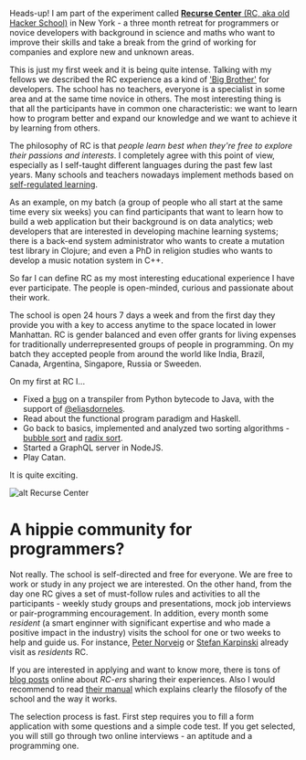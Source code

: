Heads-up! I am part of the experiment called [**Recurse Center** (RC, aka old Hacker School)](https://www.recurse.com/) in New York - a three month retreat for programmers or novice developers with background in science and maths who want to improve their skills and take a break from the grind of working for companies and explore new and unknown areas.

This is just my first week and it is being quite intense. Talking with my fellows we described the RC experience as a kind of ['Big Brother'](https://en.wikipedia.org/wiki/Big_Brother_(franchise)) for developers. The school has no teachers, everyone is a specialist in some area and at the same time novice in others. The most interesting thing is that all the participants have in common one characteristic: we want to learn how to program better and expand our knowledge and we want to achieve it by learning from others.

The philosophy of RC is that *people learn best when they're free to explore their passions and interests*. I completely agree with this point of view, especially as I self-taught different languages during the past few last years. Many schools and teachers nowadays implement methods based on [self-regulated learning](https://en.wikipedia.org/wiki/Self-regulated_learning).

As an example, on my batch (a group of people who all start at the same time every six weeks) you can find participants that want to learn how to build a web application but their background is on data analytics; web developers that are interested in developing machine learning systems; there is a back-end system administrator who wants to create a mutation test library in Clojure; and even a PhD in religion studies who wants to develop a music notation system in C++.

So far I can define RC as my most interesting educational experience I have ever participate. The people is open-minded, curious and passionate about their work.

The school is open 24 hours 7 days a week and from the first day they provide you with a key to access anytime to the space located in lower Manhattan. RC is gender balanced and even offer grants for living expenses for traditionally underrepresented groups of people in programming. On my batch they accepted people from around the world like India, Brazil, Canada, Argentina, Singapore, Russia or Sweeden.

On my first at RC I...

* Fixed a [bug](https://github.com/pybee/voc/pull/357) on a transpiler from Python bytecode to Java, with the support of [@eliasdorneles](https://twitter.com/eliasdorneles).
* Read about the functional program paradigm and Haskell.
* Go back to basics, implemented and analyzed two sorting algorithms - [bubble sort](https://en.wikipedia.org/wiki/Bubble_sort) and [radix sort](https://en.wikipedia.org/wiki/Radix_sort).
* Started a GraphQL server in NodeJS.
* Play Catan.

It is quite exciting.

![alt Recurse Center](https://d2l930y2yx77uc.cloudfront.net/production/uploads/images/1561957/picture_pc_338e7e0e2b3dbb7b0128030a730510d8.jpg)

# A hippie community for programmers?

Not really. The school is self-directed and free for everyone. We are free to work or study in any project we are interested. On the other hand, from the day one RC gives a set of must-follow rules and activities to all the participants - weekly study groups and presentations, mock job interviews or pair-programming encouragement. In addition, every month some *resident* (a smart enginner with significant expertise and who made a positive impact in the industry) visits the school for one or two weeks to help and guide us. For instance, [Peter Norveig](https://en.wikipedia.org/wiki/Peter_Norvig) or [Stefan Karpinski](https://en.wikipedia.org/wiki/Stefan_Karpinski) already visit as *residents* RC.

If you are interested in applying and want to know more, there is tons of [blog posts](https://www.google.com/webhp?sourceid=chrome-instant&ion=1&espv=2&ie=UTF-8#q=blog%20recurse%20center) online about *RC-ers* sharing their experiences. Also I would recommend to read [their manual](https://www.recurse.com/manual) which explains clearly the filosofy of the school and the way it works.

The selection process is fast. First step requires you to fill a form application with some questions and a simple code test. If you get selected, you will still go through two online interviews - an aptitude and a programming one.


